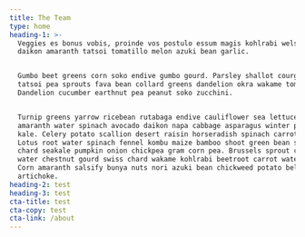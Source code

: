```yaml
---
title: The Team
type: home
heading-1: >-
  Veggies es bonus vobis, proinde vos postulo essum magis kohlrabi welsh onion
  daikon amaranth tatsoi tomatillo melon azuki bean garlic.


  Gumbo beet greens corn soko endive gumbo gourd. Parsley shallot courgette
  tatsoi pea sprouts fava bean collard greens dandelion okra wakame tomato.
  Dandelion cucumber earthnut pea peanut soko zucchini.


  Turnip greens yarrow ricebean rutabaga endive cauliflower sea lettuce kohlrabi
  amaranth water spinach avocado daikon napa cabbage asparagus winter purslane
  kale. Celery potato scallion desert raisin horseradish spinach carrot soko.
  Lotus root water spinach fennel kombu maize bamboo shoot green bean swiss
  chard seakale pumpkin onion chickpea gram corn pea. Brussels sprout coriander
  water chestnut gourd swiss chard wakame kohlrabi beetroot carrot watercress.
  Corn amaranth salsify bunya nuts nori azuki bean chickweed potato bell pepper
  artichoke.
heading-2: test
heading-3: test
cta-title: test
cta-copy: test
cta-link: /about
---
```


